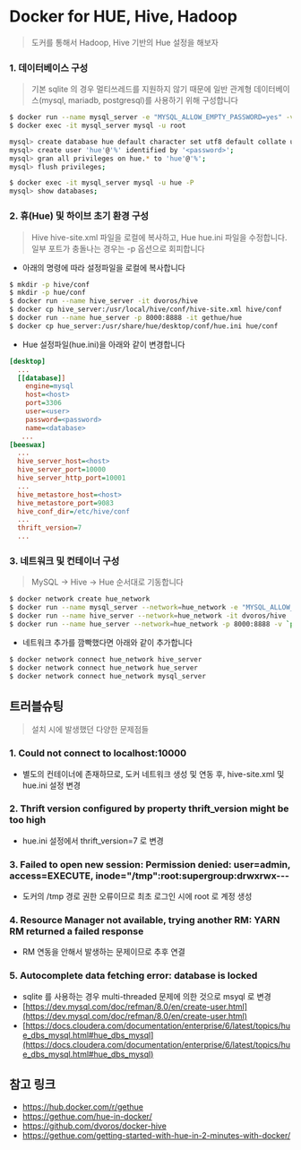 # Docker for HUE, Hive, Hadoop
> 도커를 통해서 Hadoop, Hive 기반의 Hue 설정을 해보자

### 1. 데이터베이스 구성
> 기본 sqlite 의 경우 멀티쓰레드를 지원하지 않기 때문에 일반 관계형 데이터베이스(mysql, mariadb, postgresql)를 사용하기 위해 구성합니다
```bash
$ docker run --name mysql_server -e "MYSQL_ALLOW_EMPTY_PASSWORD=yes" -v `pwd`/data/mysql:/var/lib/mysql -dit mysql
$ docker exec -it mysql_server mysql -u root

mysql> create database hue default character set utf8 default collate utf8_general_ci;
mysql> create user 'hue'@'%' identified by '<password>';
mysql> gran all privileges on hue.* to 'hue'@'%';
mysql> flush privileges;

$ docker exec -it mysql_server mysql -u hue -P
mysql> show databases;
```

### 2. 휴(Hue) 및 하이브 초기 환경 구성
> Hive hive-site.xml 파일을 로컬에 복사하고, Hue hue.ini 파일을 수정합니다. 일부 포트가 충돌나는 경우는 -p 옵션으로 회피합니다
* 아래의 명령에 따라 설정파일을 로컬에 복사합니다
```bash
$ mkdir -p hive/conf
$ mkdir -p hue/conf
$ docker run --name hive_server -it dvoros/hive
$ docker cp hive_server:/usr/local/hive/conf/hive-site.xml hive/conf
$ docker run --name hue_server -p 8000:8888 -it gethue/hue
$ docker cp hue_server:/usr/share/hue/desktop/conf/hue.ini hue/conf
```
* Hue 설정파일(hue.ini)을 아래와 같이 변경합니다
```ini
[desktop]
  ...
  [[database]]
    engine=mysql
    host=<host>
    port=3306
    user=<user>
    password=<password>
    name=<database>
   ...
[beeswax]
  ...
  hive_server_host=<host>
  hive_server_port=10000
  hive_server_http_port=10001
  ...
  hive_metastore_host=<host>
  hive_metastore_port=9083
  hive_conf_dir=/etc/hive/conf
  ...
  thrift_version=7
  ...
```

### 3. 네트워크 및 컨테이너 구성
> MySQL -> Hive -> Hue 순서대로 기동합니다 
```bash
$ docker network create hue_network
$ docker run --name mysql_server --network=hue_network -e "MYSQL_ALLOW_EMPTY_PASSWORD=yes" -v `pwd`/data/mysql:/var/lib/mysql -dit mysql
$ docker run --name hive_server --network=hue_network -it dvoros/hive
$ docker run --name hue_server --network=hue_network -p 8000:8888 -v `pwd`/hive/conf:/etc/hive/conf -v `pwd`/hue/conf/hue.ini:/usr/share/hue/desktop/conf/z-hue.ini -it gethue/hue
```
* 네트워크 추가를 깜빡했다면 아래와 같이 추가합니다
```bash
$ docker network connect hue_network hive_server
$ docker network connect hue_network hue_server
$ docker network connect hue_network mysql_server
```

## 트러블슈팅
> 설치 시에 발생했던 다양한 문제점들

### 1. Could not connect to localhost:10000
* 별도의 컨테이너에 존재하므로, 도커 네트워크 생성 및 연동 후, hive-site.xml 및 hue.ini 설정 변경
### 2.  Thrift version configured by property thrift\_version might be too high
* hue.ini 설정에서 thrift\_version=7 로 변경
### 3. Failed to open new session: Permission denied: user=admin, access=EXECUTE, inode="/tmp":root:supergroup:drwxrwx---
* 도커의 /tmp 경로 권한 오류이므로 최초 로그인 시에 root 로 계정 생성
### 4. Resource Manager not available, trying another RM: YARN RM returned a failed response
* RM 연동을 안해서 발생하는 문제이므로 추후 연결
### 5. Autocomplete data fetching error: database is locked
* sqlite 를 사용하는 경우 multi-threaded 문제에 의한 것으로 msyql 로 변경
* [https://dev.mysql.com/doc/refman/8.0/en/create-user.html](https://dev.mysql.com/doc/refman/8.0/en/create-user.html)
* [https://docs.cloudera.com/documentation/enterprise/6/latest/topics/hue_dbs_mysql.html#hue_dbs_mysql](https://docs.cloudera.com/documentation/enterprise/6/latest/topics/hue_dbs_mysql.html#hue_dbs_mysql)


## 참고 링크
* https://hub.docker.com/r/gethue
* https://gethue.com/hue-in-docker/
* https://github.com/dvoros/docker-hive
* https://gethue.com/getting-started-with-hue-in-2-minutes-with-docker/
